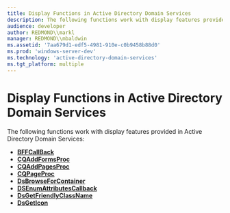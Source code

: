 ```yaml
---
title: Display Functions in Active Directory Domain Services
description: The following functions work with display features provided in Active Directory Domain Services.
audience: developer
author: REDMOND\\markl
manager: REDMOND\\mbaldwin
ms.assetid: '7aa679d1-edf5-4981-910e-c0b9458b88d0'
ms.prod: 'windows-server-dev'
ms.technology: 'active-directory-domain-services'
ms.tgt_platform: multiple
---
```


# Display Functions in Active Directory Domain Services

The following functions work with display features provided in Active Directory Domain Services:

-   [**BFFCallBack**](bffcallback.md)
-   [**CQAddFormsProc**](cqaddformsproc.md)
-   [**CQAddPagesProc**](cqaddpagesproc.md)
-   [**CQPageProc**](cqpageproc.md)
-   [**DsBrowseForContainer**](dsbrowseforcontainer.md)
-   [**DSEnumAttributesCallback**](dsenumattributescallback.md)
-   [**DsGetFriendlyClassName**](dsgetfriendlyclassname.md)
-   [**DsGetIcon**](dsgeticon.md)

 

 




